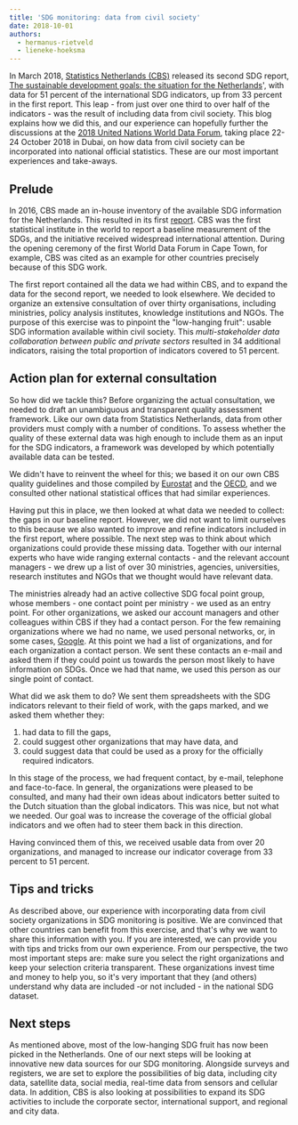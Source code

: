 ```yaml
---
title: 'SDG monitoring: data from civil society'
date: 2018-10-01
authors:
  - hermanus-rietveld
  - lieneke-hoeksma
---
```


In March 2018, [Statistics Netherlands (CBS)](https://www.cbs.nl/en-gb) released
its second SDG report,
[The sustainable development goals: the situation for the Netherlands](https://www.cbs.nl/en-gb/publication/2018/10/the-sdgs-the-situation-for-the-netherlandshttps:/www.cbs.nl/en-gb/publication/2018/10/the-sdgs-the-situation-for-the-netherlands)',
with data for 51 percent of the international SDG indicators, up from 33 percent
in the first report. This leap - from just over one third to over half of the
indicators - was the result of including data from civil society. This blog
explains how we did this, and our experience can hopefully further the
discussions at the [2018 United Nations World Data Forum](//undataforum.org/),
taking place 22-24 October 2018 in Dubai, on how data from civil society can be
incorporated into national official statistics. These are our most important
experiences and take-aways.

## Prelude

In 2016, CBS made an in-house inventory of the available SDG information for the
Netherlands. This resulted in its first
[report](https://www.cbs.nl/en-gb/publication/2016/44/measuring-the-sdgs-an-initial-picture-for-the-netherlands).
CBS was the first statistical institute in the world to report a baseline
measurement of the SDGs, and the initiative received widespread international
attention. During the opening ceremony of the first World Data Forum in Cape
Town, for example, CBS was cited as an example for other countries precisely
because of this SDG work.

The first report contained all the data we had within CBS, and to expand the
data for the second report, we needed to look elsewhere. We decided to organize
an extensive consultation of over thirty organisations, including ministries,
policy analysis institutes, knowledge institutions and NGOs. The purpose of this
exercise was to pinpoint the "low-hanging fruit": usable SDG information
available within civil society. This _multi-stakeholder data collaboration
between public and private sectors_ resulted in 34 additional indicators,
raising the total proportion of indicators covered to 51 percent.

## Action plan for external consultation

So how did we tackle this? Before organizing the actual consultation, we needed
to draft an unambiguous and transparent quality assessment framework. Like our
own data from Statistics Netherlands, data from other providers must comply with
a number of conditions. To assess whether the quality of these external data was
high enough to include them as an input for the SDG indicators, a framework was
developed by which potentially available data can be tested.

We didn't have to reinvent the wheel for this; we based it on our own CBS
quality guidelines and those compiled by
[Eurostat](https://ec.europa.eu/eurostat) and the
[OECD](https://www.oecd.org/unitedstates/), and we consulted other national
statistical offices that had similar experiences.

Having put this in place, we then looked at what data we needed to collect: the
gaps in our baseline report. However, we did not want to limit ourselves to this
because we also wanted to improve and refine indicators included in the first
report, where possible. The next step was to think about which organizations
could provide these missing data. Together with our internal experts who have
wide ranging external contacts - and the relevant account managers - we drew up
a list of over 30 ministries, agencies, universities, research institutes and
NGOs that we thought would have relevant data.

The ministries already had an active collective SDG focal point group, whose
members - one contact point per ministry - we used as an entry point. For other
organizations, we asked our account managers and other colleagues within CBS if
they had a contact person. For the few remaining organizations where we had no
name, we used personal networks, or, in some cases,
[Google](https://google.com). At this point we had a list of organizations, and
for each organization a contact person. We sent these contacts an e-mail and
asked them if they could point us towards the person most likely to have
information on SDGs. Once we had that name, we used this person as our single
point of contact.

What did we ask them to do? We sent them spreadsheets with the SDG indicators
relevant to their field of work, with the gaps marked, and we asked them whether
they:

1. had data to fill the gaps,
2. could suggest other organizations that may have data, and
3. could suggest data that could be used as a proxy for the officially required
   indicators.

In this stage of the process, we had frequent contact, by e-mail, telephone and
face-to-face. In general, the organizations were pleased to be consulted, and
many had their own ideas about indicators better suited to the Dutch situation
than the global indicators. This was nice, but not what we needed. Our goal was
to increase the coverage of the official global indicators and we often had to
steer them back in this direction.

Having convinced them of this, we received usable data from over 20
organizations, and managed to increase our indicator coverage from 33 percent to
51 percent.

## Tips and tricks

As described above, our experience with incorporating data from civil society
organizations in SDG monitoring is positive. We are convinced that other
countries can benefit from this exercise, and that's why we want to share this
information with you. If you are interested, we can provide you with tips and
tricks from our own experience. From our perspective, the two most important
steps are: make sure you select the right organizations and keep your selection
criteria transparent. These organizations invest time and money to help you, so
it's very important that they (and others) understand why data are included -or
not included - in the national SDG dataset.

## Next steps

As mentioned above, most of the low-hanging SDG fruit has now been picked in the
Netherlands. One of our next steps will be looking at innovative new data
sources for our SDG monitoring. Alongside surveys and registers, we are set to
explore the possibilities of big data, including city data, satellite data,
social media, real-time data from sensors and cellular data. In addition, CBS is
also looking at possibilities to expand its SDG activities to include the
corporate sector, international support, and regional and city data.
